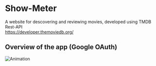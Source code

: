 # Show-Meter

A website for descovering and reviewing movies, developed using TMDB Rest-API   
https://developer.themoviedb.org/

## Overview of the app (Google OAuth)

![Animation](https://github.com/user-attachments/assets/71ac04a5-653a-4018-81d8-119ac02deffb)

